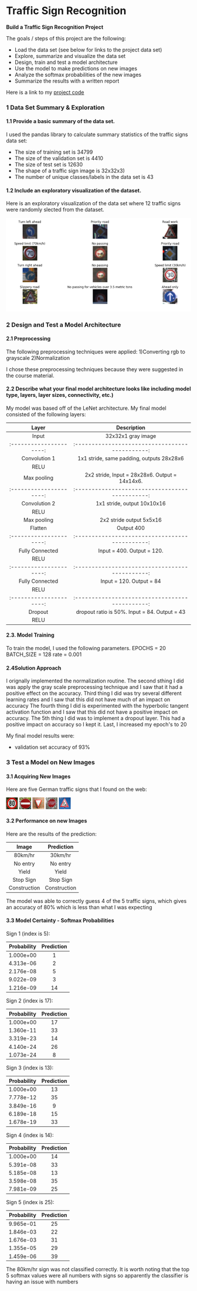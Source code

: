 # **Traffic Sign Recognition** 


**Build a Traffic Sign Recognition Project**

The goals / steps of this project are the following:
* Load the data set (see below for links to the project data set)
* Explore, summarize and visualize the data set
* Design, train and test a model architecture
* Use the model to make predictions on new images
* Analyze the softmax probabilities of the new images
* Summarize the results with a written report


[//]: # (Image References)

[image1]: ./dataVis.png "Visualization"
[image2]: ./my_new_images/1.png "Traffic Sign 1"
[image3]: ./my_new_images/2.png "Traffic Sign 2"
[image4]: ./my_new_images/3.png "Traffic Sign 3"
[image5]: ./my_new_images/4.png "Traffic Sign 4"
[image6]: ./my_new_images/5.png "Traffic Sign 5"


Here is a link to my [project code](https://github.com/humenay/udacity/blob/master/CarND-Traffic-Sign-Classifier-Project/Traffic_Sign_Classifier.ipynb)

### 1 Data Set Summary & Exploration

#### 1.1 Provide a basic summary of the data set. 

I used the pandas library to calculate summary statistics of the traffic
signs data set:

* The size of training set is 34799
* The size of the validation set is 4410
* The size of test set is 12630
* The shape of a traffic sign image is 32x32x3)
* The number of unique classes/labels in the data set is 43


#### 1.2 Include an exploratory visualization of the dataset.

Here is an exploratory visualization of the data set where 12 traffic signs were randomly slected from the dataset. 

![alt text][image1]

### 2 Design and Test a Model Architecture

#### 2.1 Preprocessing
The following preprocessing techniques were applied:
1)Converting rgb to grayscale
2)Normalization

I chose these preprocessing techniques because they were suggested in the course material. 


#### 2.2 Describe what your final model architecture looks like including model type, layers, layer sizes, connectivity, etc.)

My model was based off of the LeNet architecture. My final model consisted of the following layers:

| Layer         		|     Description	        					| 
|:---------------------:|:---------------------------------------------:| 
| Input         		| 32x32x1 gray image   							| 
|:---------------------:|:---------------------------------------------:|
| Convolution 1     	| 1x1 stride, same padding, outputs 28x28x6 	|
| RELU					|												|
| Max pooling	      	| 2x2 stride, Input = 28x28x6. Output = 14x14x6.|
|:---------------------:|:---------------------------------------------:|
| Convolution 2	        | 1x1 stride, output 10x10x16      			    |
| RELU		            | 									            |
| Max pooling	      	| 2x2 stride output 5x5x16                      |
| Flatten					| 	Output 400								|
|:---------------------:|:---------------------------------------------:|
| Fully Connected		| Input = 400. Output = 120.                    |
| RELU		            | 									            |
|:---------------------:|:---------------------------------------------:|
| Fully Connected		| Input = 120. Output = 84                      |
| RELU		            | 									            |
|:---------------------:|:---------------------------------------------:|
| Dropout		| dropout ratio is 50%. Input = 84. Output = 43         |
| RELU		            | 									            |


 


#### 2.3. Model Training 

To train the model, I used the following parameters.
EPOCHS = 20
BATCH_SIZE = 128
rate = 0.001

#### 2.4Solution Approach 
I orignally implemented the normalization routine. 
The second sthing I did was apply the gray scale preprocessing technique and I saw that it had a positive effect on the accuracy.
Third thing I did was try several different learning rates and I saw that this did not have much of an impact on accuracy
The fourth thing I did is experimented with the hyperbolic tangent activation function and I saw that this did not have a positive impact on accuracy. 
The 5th thing I did was to implement a dropout layer. This had a positive impact on accuracy so I kept it. 
Last, I increased my epoch's to 20


My final model results were:
* validation set accuracy of 93%



### 3 Test a Model on New Images

#### 3.1 Acquiring New Images

Here are five German traffic signs that I found on the web:

![alt text][image2] ![alt text][image3] ![alt text][image4] 
![alt text][image5] ![alt text][image6]



#### 3.2 Performance on new Images

Here are the results of the prediction:

| Image			        |     Prediction	        					| 
|:---------------------:|:---------------------------------------------:| 
| 80km/hr      		    | 30km/hr   									| 
| No entry     			| No entry 										|
| Yield					| Yield											|
| Stop Sign	      		| Stop Sign					 				|
| Construction			| Construction      							|


The model was able to correctly guess 4 of the 5 traffic signs, which gives an accuracy of 80% which is less than what I was expecting

#### 3.3 Model Certainty - Softmax Probabilities



Sign 1 (index is 5):

| Probability         	|     Prediction	        					| 
|:---------------------:|:---------------------------------------------:| 
| 1.000e+00			| 1   									| 
| 4.313e-06     			| 2 										|
| 2.176e-08					| 5											|
| 9.022e-09	      			| 3					 				|
| 1.216e-09				    | 14      							|

Sign 2 (index is 17):

| Probability         	|     Prediction	        					| 
|:---------------------:|:---------------------------------------------:| 
| 1.000e+00         			| 17   								| 
| 1.360e-11     				| 33 								|
| 3.319e-23					| 14								|
| 4.140e-24	      			| 26					 			|
| 1.073e-24				    | 8      							|

Sign 3 (index is 13):

| Probability         	|     Prediction	        					| 
|:---------------------:|:---------------------------------------------:| 
| 1.000e+00         			| 13   								| 
| 7.778e-12    				| 35 								|
| 3.849e-16					| 9									|
| 6.189e-18	      			| 15					 			|
| 1.678e-19				    | 33      							|

Sign 4 (index is 14):

| Probability         	|     Prediction	        					| 
|:---------------------:|:---------------------------------------------:| 
|1.000e+00         			| 14   								| 
|5.391e-08     				| 33 								|
|5.185e-08					| 13									|
|3.598e-08	      			| 35					 				|
|7.981e-09				    | 25      							|

Sign 5 (index is 25):

| Probability         	|     Prediction	        					| 
|:---------------------:|:---------------------------------------------:| 
|9.965e-01         			| 25   									| 
|1.846e-03     				| 22 										|
|1.676e-03					| 31										|
|1.355e-05	      			| 29					 				|
|1.459e-06				    | 39      							|

The 80km/hr sign was not classified correctly. It is worth noting that the top 5 softmax values were all numbers with signs so apparently 
the classifier is having an issue with numbers


